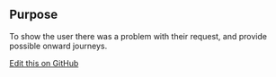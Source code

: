 ## Purpose
To show the user there was a problem with their request, and provide possible onward journeys.

[Edit this on GitHub](https://github.com/wellcometrust/wellcomecollection.org/edit/master/common/views/components/ErrorPage/README.md)
